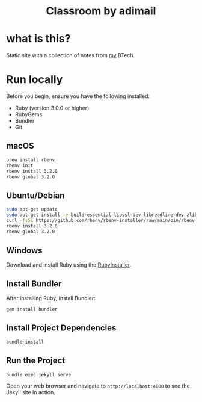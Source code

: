 <p align="center">
    <h1 align="center">Classroom by adimail</h1>
</p>

# what is this?

Static site with a collection of notes from [my](https://adimail.github.io/) BTech.

# Run locally

Before you begin, ensure you have the following installed:
- Ruby (version 3.0.0 or higher)
- RubyGems
- Bundler
- Git

## macOS
```bash
brew install rbenv
rbenv init
rbenv install 3.2.0
rbenv global 3.2.0
```

## Ubuntu/Debian
```bash
sudo apt-get update
sudo apt-get install -y build-essential libssl-dev libreadline-dev zlib1g-dev
curl -fsSL https://github.com/rbenv/rbenv-installer/raw/main/bin/rbenv-installer | bash
rbenv install 3.2.0
rbenv global 3.2.0
```

## Windows
Download and install Ruby using the [RubyInstaller](https://rubyinstaller.org/).

## Install Bundler

After installing Ruby, install Bundler:
```bash
gem install bundler
```

## Install Project Dependencies

```bash
bundle install
```

## Run the Project

```bash
bundle exec jekyll serve
```

Open your web browser and navigate to `http://localhost:4000` to see the Jekyll site in action.
